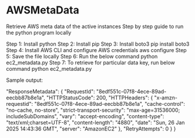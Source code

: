 # AWSMetaData
Retrieve AWS meta data of the active instances
Step by step guide to run the python program locally

Step 1: Install python
Step 2: Install pip
Step 3: Install boto3
  pip install boto3
Step 4: Install AWS CLI and configure AWS credentials
  aws configure
Step 5: Save the file locally
Step 6: Run the below command
python ec2_metadata.py
Step 7: To retrieve for particular data key, run below command
python ec2_metadata.py <Instance-Id>


Sample output:

 "ResponseMetadata": {
        "RequestId": "8edf551c-07f8-4ece-89ad-eecbb87b8e1a",
        "HTTPStatusCode": 200,
        "HTTPHeaders": {
            "x-amzn-requestid": "8edf551c-07f8-4ece-89ad-eecbb87b8e1a",
            "cache-control": "no-cache, no-store",
            "strict-transport-security": "max-age=31536000; includeSubDomains",
            "vary": "accept-encoding",
            "content-type": "text/xml;charset=UTF-8",
            "content-length": "4880",
            "date": "Sun, 26 Jan 2025 14:43:36 GMT",
            "server": "AmazonEC2"
        },
        "RetryAttempts": 0
    }
}
